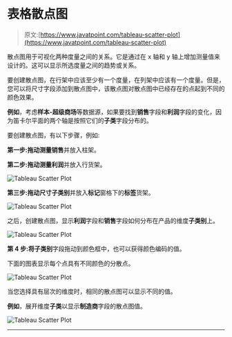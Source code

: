 # 表格散点图

> 原文:[https://www.javatpoint.com/tableau-scatter-plot](https://www.javatpoint.com/tableau-scatter-plot)

散点图用于可视化两种度量之间的关系。它是通过在 x 轴和 y 轴上增加测量值来设计的。这可以显示所选度量之间的趋势或关系。

要创建散点图，在行架中应该至少有一个度量，在列架中应该有一个度量。但是，您可以将尺寸字段添加到散点图中，该散点图对散点图中已经存在的点起到不同的颜色效果。

**例如**，考虑**样本-超级商场**等数据源，如果要找到**销售**字段和**利润**字段的变化，因为笛卡尔平面的两个轴是按照它们的**子类**字段分布的。

要创建散点图，有以下步骤，例如:

**第一步:**拖动测量**销售**并放入柱架。

**第二步:**拖动测量**利润**并放入行货架。

![Tableau Scatter Plot](../Images/ddb2f7ea890221ecbb13b255f364d74d.png)

**第三步:**拖动尺寸**子类别**并放入**标记**窗格下的**标签**货架。

![Tableau Scatter Plot](../Images/df13749c8fa2a6c4f58ff933de09cf3a.png)

之后，创建散点图，显示**利润**字段和**销售**字段如何分布在产品的维度**子类别**上。

![Tableau Scatter Plot](../Images/d361ffc2afb4fa2109b9e55baee05d4c.png)

**第 4 步:**将**子类别**字段拖动到颜色框中，也可以获得颜色编码的值。

下面的图表显示每个点具有不同颜色的分散点。

![Tableau Scatter Plot](../Images/481018aa1f2451e8dfb026a1e6cbfc34.png)

当您选择具有层次的维度时，相同的散点图可以显示不同的值。

**例如**，展开维度**子类**以显示**制造商**字段的散点图值。

![Tableau Scatter Plot](../Images/f717fe59775c839c1e5c4f1074805011.png)

* * *